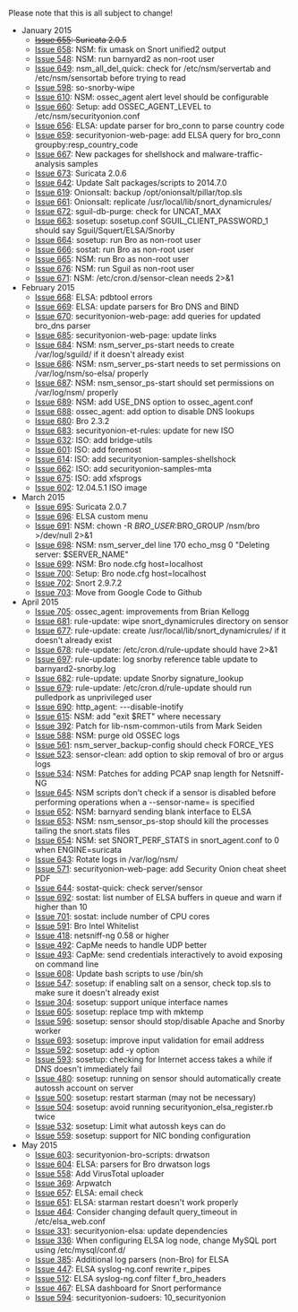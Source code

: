 Please note that this is all subject to change!
  * January 2015
    * ~~[Issue 655](../issues/655): Suricata 2.0.5~~
    * [Issue 658](https://github.com/dougburks/security-onion/issues/658): NSM: fix umask on Snort unified2 output
    * [Issue 548](https://github.com/dougburks/security-onion/issues/548): NSM: run barnyard2 as non-root user
    * [Issue 649](https://github.com/dougburks/security-onion/issues/649): nsm\_all\_del\_quick: check for /etc/nsm/servertab and /etc/nsm/sensortab before trying to read
    * [Issue 598](https://github.com/dougburks/security-onion/issues/598): so-snorby-wipe
    * [Issue 610](https://github.com/dougburks/security-onion/issues/610): NSM: ossec\_agent alert level should be configurable
    * [Issue 660](https://github.com/dougburks/security-onion/issues/660): Setup: add OSSEC\_AGENT\_LEVEL to /etc/nsm/securityonion.conf
    * [Issue 656](https://github.com/dougburks/security-onion/issues/656): ELSA: update parser for bro\_conn to parse country code
    * [Issue 659](https://github.com/dougburks/security-onion/issues/659): securityonion-web-page: add ELSA query for bro\_conn groupby:resp\_country\_code
    * [Issue 667](https://github.com/dougburks/security-onion/issues/667): New packages for shellshock and malware-traffic-analysis samples
    * [Issue 673](https://github.com/dougburks/security-onion/issues/673): Suricata 2.0.6
    * [Issue 642](https://github.com/dougburks/security-onion/issues/642): Update Salt packages/scripts to 2014.7.0
    * [Issue 619](https://github.com/dougburks/security-onion/issues/619): Onionsalt: backup /opt/onionsalt/pillar/top.sls
    * [Issue 661](https://github.com/dougburks/security-onion/issues/661): Onionsalt: replicate /usr/local/lib/snort\_dynamicrules/
    * [Issue 672](https://github.com/dougburks/security-onion/issues/672): sguil-db-purge: check for UNCAT\_MAX
    * [Issue 663](https://github.com/dougburks/security-onion/issues/663): sosetup: sosetup.conf SGUIL\_CLIENT\_PASSWORD\_1 should say Sguil/Squert/ELSA/Snorby
    * [Issue 664](https://github.com/dougburks/security-onion/issues/664): sosetup: run Bro as non-root user
    * [Issue 666](https://github.com/dougburks/security-onion/issues/666): sostat: run Bro as non-root user
    * [Issue 665](https://github.com/dougburks/security-onion/issues/665): NSM: run Bro as non-root user
    * [Issue 676](https://github.com/dougburks/security-onion/issues/676): NSM: run Sguil as non-root user
    * [Issue 671](https://github.com/dougburks/security-onion/issues/671): NSM: /etc/cron.d/sensor-clean needs 2>&1
  * February 2015
    * [Issue 668](https://github.com/dougburks/security-onion/issues/668): ELSA: pdbtool errors
    * [Issue 669](https://github.com/dougburks/security-onion/issues/669): ELSA: update parsers for Bro DNS and BIND
    * [Issue 670](https://github.com/dougburks/security-onion/issues/670): securityonion-web-page: add queries for updated bro\_dns parser
    * [Issue 685](https://github.com/dougburks/security-onion/issues/685): securityonion-web-page: update links
    * [Issue 684](https://github.com/dougburks/security-onion/issues/684): NSM: nsm\_server\_ps-start needs to create /var/log/sguild/ if it doesn't already exist
    * [Issue 686](https://github.com/dougburks/security-onion/issues/686): NSM: nsm\_server\_ps-start needs to set permissions on /var/log/nsm/so-elsa/ properly
    * [Issue 687](https://github.com/dougburks/security-onion/issues/687): NSM: nsm\_sensor\_ps-start should set permissions on /var/log/nsm/ properly
    * [Issue 689](https://github.com/dougburks/security-onion/issues/689): NSM: add USE\_DNS option to ossec\_agent.conf
    * [Issue 688](https://github.com/dougburks/security-onion/issues/688): ossec\_agent: add option to disable DNS lookups
    * [Issue 680](https://github.com/dougburks/security-onion/issues/680): Bro 2.3.2
    * [Issue 683](https://github.com/dougburks/security-onion/issues/683): securityonion-et-rules: update for new ISO
    * [Issue 632](https://github.com/dougburks/security-onion/issues/632): ISO: add bridge-utils
    * [Issue 601](https://github.com/dougburks/security-onion/issues/601): ISO: add foremost
    * [Issue 614](https://github.com/dougburks/security-onion/issues/614): ISO: add securityonion-samples-shellshock
    * [Issue 662](https://github.com/dougburks/security-onion/issues/662): ISO: add securityonion-samples-mta
    * [Issue 675](https://github.com/dougburks/security-onion/issues/675): ISO: add xfsprogs
    * [Issue 602](https://github.com/dougburks/security-onion/issues/602): 12.04.5.1 ISO image
  * March 2015
    * [Issue 695](https://github.com/dougburks/security-onion/issues/695): Suricata 2.0.7
    * [Issue 696](https://github.com/dougburks/security-onion/issues/696): ELSA custom menu
    * [Issue 691](https://github.com/dougburks/security-onion/issues/691): NSM: chown -R $BRO\_USER:$BRO\_GROUP /nsm/bro >/dev/null 2>&1
    * [Issue 698](https://github.com/dougburks/security-onion/issues/698): NSM: nsm\_server\_del line 170 echo\_msg 0 "Deleting server: $SERVER\_NAME"
    * [Issue 699](https://github.com/dougburks/security-onion/issues/699): NSM: Bro node.cfg host=localhost
    * [Issue 700](https://github.com/dougburks/security-onion/issues/700): Setup: Bro node.cfg host=localhost
    * [Issue 702](https://github.com/dougburks/security-onion/issues/702): Snort 2.9.7.2
    * [Issue 703](https://github.com/dougburks/security-onion/issues/703): Move from Google Code to Github
  * April 2015
    * [Issue 705](https://github.com/dougburks/security-onion/issues/705): ossec\_agent: improvements from Brian Kellogg
    * [Issue 681](https://github.com/dougburks/security-onion/issues/681): rule-update: wipe snort\_dynamicrules directory on sensor
    * [Issue 677](https://github.com/dougburks/security-onion/issues/677): rule-update: create /usr/local/lib/snort\_dynamicrules/ if it doesn't already exist
    * [Issue 678](https://github.com/dougburks/security-onion/issues/678): rule-update: /etc/cron.d/rule-update should have 2>&1
    * [Issue 697](https://github.com/dougburks/security-onion/issues/697): rule-update: log snorby reference table update to barnyard2-snorby.log
    * [Issue 682](https://github.com/dougburks/security-onion/issues/682): rule-update: update Snorby signature\_lookup
    * [Issue 679](https://github.com/dougburks/security-onion/issues/679): rule-update: /etc/cron.d/rule-update should run pulledpork as unprivileged user
    * [Issue 690](https://github.com/dougburks/security-onion/issues/690): http\_agent: ---disable-inotify
    * [Issue 615](https://github.com/dougburks/security-onion/issues/615): NSM: add "exit $RET" where necessary
    * [Issue 392](https://github.com/dougburks/security-onion/issues/392): Patch for lib-nsm-common-utils from Mark Seiden
    * [Issue 588](https://github.com/dougburks/security-onion/issues/588): NSM: purge old OSSEC logs
    * [Issue 561](https://github.com/dougburks/security-onion/issues/561): nsm\_server\_backup-config should check FORCE\_YES
    * [Issue 523](https://github.com/dougburks/security-onion/issues/523): sensor-clean: add option to skip removal of bro or argus logs
    * [Issue 534](https://github.com/dougburks/security-onion/issues/534): NSM: Patches for adding PCAP snap length for Netsniff-NG
    * [Issue 645](https://github.com/dougburks/security-onion/issues/645): NSM scripts don't check if a sensor is disabled before performing operations when a --sensor-name= is specified
    * [Issue 652](https://github.com/dougburks/security-onion/issues/652): NSM: barnyard sending blank interface to ELSA
    * [Issue 653](https://github.com/dougburks/security-onion/issues/653): NSM: nsm\_sensor\_ps-stop should kill the processes tailing the snort.stats files
    * [Issue 654](https://github.com/dougburks/security-onion/issues/654): NSM: set SNORT\_PERF\_STATS in snort\_agent.conf to 0 when ENGINE=suricata
    * [Issue 643](https://github.com/dougburks/security-onion/issues/643): Rotate logs in /var/log/nsm/
    * [Issue 571](https://github.com/dougburks/security-onion/issues/571): securityonion-web-page: add Security Onion cheat sheet PDF
    * [Issue 644](https://github.com/dougburks/security-onion/issues/644): sostat-quick: check server/sensor
    * [Issue 692](https://github.com/dougburks/security-onion/issues/692): sostat: list number of ELSA buffers in queue and warn if higher than 10
    * [Issue 701](https://github.com/dougburks/security-onion/issues/701): sostat: include number of CPU cores
    * [Issue 591](https://github.com/dougburks/security-onion/issues/591): Bro Intel Whitelist
    * [Issue 418](https://github.com/dougburks/security-onion/issues/418): netsniff-ng 0.58 or higher
    * [Issue 492](https://github.com/dougburks/security-onion/issues/492): CapMe needs to handle UDP better
    * [Issue 493](https://github.com/dougburks/security-onion/issues/493): CapMe: send credentials interactively to avoid exposing on command line
    * [Issue 608](https://github.com/dougburks/security-onion/issues/608): Update bash scripts to use /bin/sh
    * [Issue 547](https://github.com/dougburks/security-onion/issues/547): sosetup: if enabling salt on a sensor, check top.sls to make sure it doesn't already exist
    * [Issue 304](https://github.com/dougburks/security-onion/issues/304): sosetup: support unique interface names
    * [Issue 605](https://github.com/dougburks/security-onion/issues/605): sosetup: replace tmp with mktemp
    * [Issue 596](https://github.com/dougburks/security-onion/issues/596): sosetup: sensor should stop/disable Apache and Snorby worker
    * [Issue 693](https://github.com/dougburks/security-onion/issues/693): sosetup: improve input validation for email address
    * [Issue 592](https://github.com/dougburks/security-onion/issues/592): sosetup: add -y option
    * [Issue 593](https://github.com/dougburks/security-onion/issues/593): sosetup: checking for Internet access takes a while if DNS doesn't immediately fail
    * [Issue 480](https://github.com/dougburks/security-onion/issues/480): sosetup: running on sensor should automatically create autossh account on server
    * [Issue 500](https://github.com/dougburks/security-onion/issues/500): sosetup: restart starman (may not be necessary)
    * [Issue 504](https://github.com/dougburks/security-onion/issues/504): sosetup: avoid running securityonion\_elsa\_register.rb twice
    * [Issue 532](https://github.com/dougburks/security-onion/issues/532): sosetup: Limit what autossh keys can do
    * [Issue 559](https://github.com/dougburks/security-onion/issues/559): sosetup: support for NIC bonding configuration
  * May 2015
    * [Issue 603](https://github.com/dougburks/security-onion/issues/603): securityonion-bro-scripts: drwatson
    * [Issue 604](https://github.com/dougburks/security-onion/issues/604): ELSA: parsers for Bro drwatson logs
    * [Issue 558](https://github.com/dougburks/security-onion/issues/558): Add VirusTotal uploader
    * [Issue 369](https://github.com/dougburks/security-onion/issues/369): Arpwatch
    * [Issue 657](https://github.com/dougburks/security-onion/issues/657): ELSA: email check
    * [Issue 651](https://github.com/dougburks/security-onion/issues/651): ELSA: starman restart doesn't work properly
    * [Issue 464](https://github.com/dougburks/security-onion/issues/464): Consider changing default query\_timeout in /etc/elsa\_web.conf
    * [Issue 331](https://github.com/dougburks/security-onion/issues/331): securityonion-elsa: update dependencies
    * [Issue 336](https://github.com/dougburks/security-onion/issues/336): When configuring ELSA log node, change MySQL port using /etc/mysql/conf.d/
    * [Issue 385](https://github.com/dougburks/security-onion/issues/385): Additional log parsers (non-Bro) for ELSA
    * [Issue 447](https://github.com/dougburks/security-onion/issues/447): ELSA syslog-ng.conf rewrite r\_pipes
    * [Issue 512](https://github.com/dougburks/security-onion/issues/512): ELSA syslog-ng.conf filter f\_bro\_headers
    * [Issue 467](https://github.com/dougburks/security-onion/issues/467): ELSA dashboard for Snort performance
    * [Issue 594](https://github.com/dougburks/security-onion/issues/594): securityonion-sudoers: 10\_securityonion
